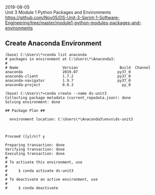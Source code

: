 2019-08-05  
Unit 3 Module 1 Python Packages and Environments  
https://github.com/Nov05/DS-Unit-3-Sprint-1-Software-Engineering/tree/master/module1-python-modules-packages-and-environments

## Create Anaconda Environment

```
(base) C:\Users\*>conda list anaconda
# packages in environment at C:\Users\*\Anaconda3:
#
# Name                    Version                   Build  Channel
anaconda                  2019.07                  py37_0
anaconda-client           1.7.2                    py37_0
anaconda-navigator        1.9.7                    py37_0
anaconda-project          0.8.3                      py_0

(base) C:\Users\*>conda create --name ds-unit3
Collecting package metadata (current_repodata.json): done
Solving environment: done

## Package Plan ##

  environment location: C:\Users\*\Anaconda3\envs\ds-unit3



Proceed ([y]/n)? y

Preparing transaction: done
Verifying transaction: done
Executing transaction: done
#
# To activate this environment, use
#
#     $ conda activate ds-unit3
#
# To deactivate an active environment, use
#
#     $ conda deactivate
```
